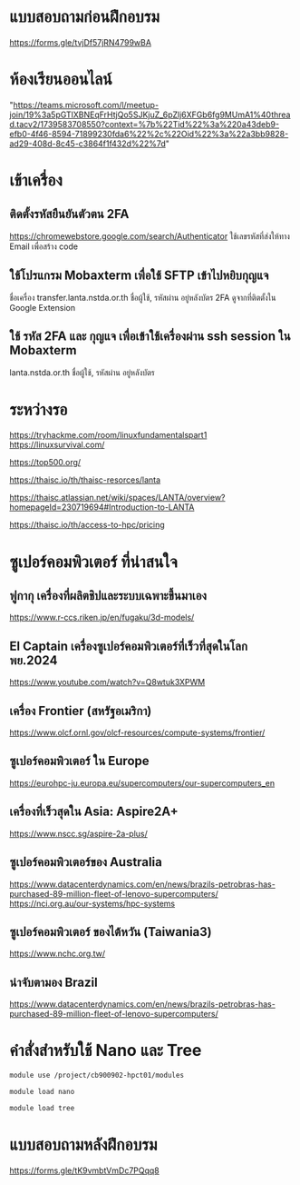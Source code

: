 # แบบสอบถามก่อนฝึกอบรม
https://forms.gle/tvjDf57jRN4799wBA

# ห้องเรียนออนไลน์
 "https://teams.microsoft.com/l/meetup-join/19%3a5pGTlXBNEqFrHtjQo5SJKjuZ_6pZlj6XFGb6fg9MUmA1%40thread.tacv2/1739583708550?context=%7b%22Tid%22%3a%220a43deb9-efb0-4f46-8594-71899230fda6%22%2c%22Oid%22%3a%22a3bb9828-ad29-408d-8c45-c3864f1f432d%22%7d" 


# เข้าเครื่อง
## ติดตั้งรหัสยืนยันตัวตน 2FA
https://chromewebstore.google.com/search/Authenticator
ใช้เลขรหัสที่ส่งให้ทาง Email เพื่อสร้าง code

## ใช้โปรแกรม Mobaxterm เพื่อใช้ SFTP เข้าไปหยิบกุญแจ
ชื่อเครื่อง transfer.lanta.nstda.or.th
ชื่อผู้ใช้, รหัสผ่าน อยู่หลังบัตร
2FA ดูจากที่ติตตั้งใน Google Extension

## ใช้ รหัส 2FA และ กุญแจ เพื่อเข้าใช้เครื่องผ่าน ssh session ใน Mobaxterm
lanta.nstda.or.th
ชื่อผู้ใช้, รหัสผ่าน อยู่หลังบัตร

# ระหว่างรอ
https://tryhackme.com/room/linuxfundamentalspart1
https://linuxsurvival.com/

https://top500.org/

https://thaisc.io/th/thaisc-resorces/lanta

https://thaisc.atlassian.net/wiki/spaces/LANTA/overview?homepageId=230719694#Introduction-to-LANTA

https://thaisc.io/th/access-to-hpc/pricing

# ซูเปอร์คอมพิวเตอร์ ที่น่าสนใจ
## ฟูกากุ เครื่องที่ผลิตชิปและระบบเฉพาะขึ้นมาเอง
https://www.r-ccs.riken.jp/en/fugaku/3d-models/
## El Captain เครื่องซูเปอร์คอมพิวเตอร์ที่เร็วที่สุดในโลก พย.2024
https://www.youtube.com/watch?v=Q8wtuk3XPWM
## เครื่อง Frontier (สหรัฐอเมริกา)
https://www.olcf.ornl.gov/olcf-resources/compute-systems/frontier/
## ซูเปอร์คอมพิวเตอร์ ใน Europe
https://eurohpc-ju.europa.eu/supercomputers/our-supercomputers_en
## เครื่องที่เร็วสุดใน Asia: Aspire2A+
https://www.nscc.sg/aspire-2a-plus/
## ซูเปอร์คอมพิวเตอร์ของ Australia 
https://www.datacenterdynamics.com/en/news/brazils-petrobras-has-purchased-89-million-fleet-of-lenovo-supercomputers/
https://nci.org.au/our-systems/hpc-systems
## ซูเปอร์คอมพิวเตอร์ ของไต้หวัน (Taiwania3)
https://www.nchc.org.tw/

## น่าจับตามอง Brazil
https://www.datacenterdynamics.com/en/news/brazils-petrobras-has-purchased-89-million-fleet-of-lenovo-supercomputers/

# คำสั่งสำหรับใช้ Nano และ Tree
```bash
module use /project/cb900902-hpct01/modules
```
```bash
module load nano
```

```bash
module load tree
```

# แบบสอบถามหลังฝึกอบรม
https://forms.gle/tK9vmbtVmDc7PQqq8

